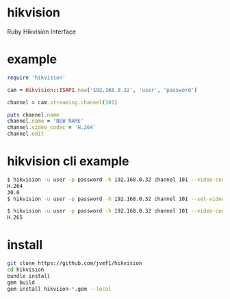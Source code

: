 # hikvision
Ruby Hikvision Interface

# example
```ruby
require 'hikvision'

cam = Hikvision::ISAPI.new('192.168.0.32', 'user', 'password')

channel = cam.streaming.channel(101)

puts channel.name
channel.name = 'NEW NAME'
channel.video_codec = 'H.264'
channel.edit
```

# hikvision cli example
```sh
$ hikvision -u user -p password -h 192.168.0.32 channel 101 --video-codec --video-framerate
H.264
30.0
$ hikvision -u user -p password -h 192.168.0.32 channel 101 --set-video-codec H.265

$ hikvision -u user -p password -h 192.168.0.32 channel 101 --video-codec
H.265
```

# install
```sh
git clone https://github.com/jvmf1/hikvision
cd hikvision
bundle install
gem build
gem install hikviion-*.gem --local
```

